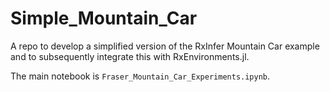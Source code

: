 # Simple_Mountain_Car
A repo to develop a simplified version of the RxInfer Mountain Car example and to subsequently integrate this with RxEnvironments.jl.

The main notebook is ```Fraser_Mountain_Car_Experiments.ipynb```.
